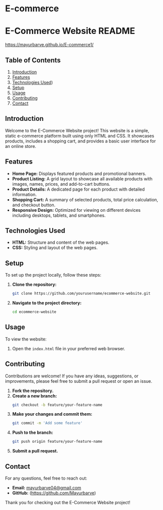 # E-commerce
# E-Commerce Website README

https://mayurbarve.github.io/E-commerce1/

## Table of Contents
1. [Introduction](#introduction)
2. [Features](#features)
3. [Technologies Used](#technologies-used))
4. [Setup](#setup)
5. [Usage](#usage)
6. [Contributing](#contributing)
7. [Contact](#contact)

## Introduction
Welcome to the E-Commerce Website project! This website is a simple, static e-commerce platform built using only HTML and CSS. It showcases products, includes a shopping cart, and provides a basic user interface for an online store.

## Features
- **Home Page:** Displays featured products and promotional banners.
- **Product Listing:** A grid layout to showcase all available products with images, names, prices, and add-to-cart buttons.
- **Product Details:** A dedicated page for each product with detailed information.
- **Shopping Cart:** A summary of selected products, total price calculation, and checkout button.
- **Responsive Design:** Optimized for viewing on different devices including desktops, tablets, and smartphones.

## Technologies Used
- **HTML:** Structure and content of the web pages.
- **CSS:** Styling and layout of the web pages.

## Setup
To set up the project locally, follow these steps:

1. **Clone the repository:**
   ```sh
   git clone https://github.com/yourusername/ecommerce-website.git
   ```
2. **Navigate to the project directory:**
   ```sh
   cd ecommerce-website
   ```

## Usage
To view the website:

1. Open the `index.html` file in your preferred web browser.

## Contributing
Contributions are welcome! If you have any ideas, suggestions, or improvements, please feel free to submit a pull request or open an issue.

1. **Fork the repository.**
2. **Create a new branch:**
   ```sh
   git checkout -b feature/your-feature-name
   ```
3. **Make your changes and commit them:**
   ```sh
   git commit -m 'Add some feature'
   ```
4. **Push to the branch:**
   ```sh
   git push origin feature/your-feature-name
   ```
5. **Submit a pull request.**

## Contact
For any questions, feel free to reach out:

- **Email:** mayurbarve04@gmail.com
- **GitHub:** (https://github.com/Mayurbarve)

Thank you for checking out the E-Commerce Website project!
